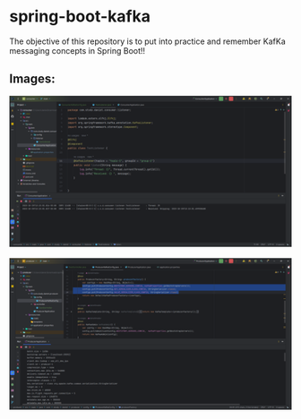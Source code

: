 # spring-boot-kafka
The objective of this repository is to put into practice and remember KafKa messaging concepts in Spring Boot!!

## Images:
![consumer-example-1.png](https://github.com/daniellimadev/spring-boot-kafka-main/blob/main/img/consumer-example-1.png)
<br/>
<br/>
![producer-example-1.png](https://github.com/daniellimadev/spring-boot-kafka-main/blob/main/img/producer-example-1.png)

